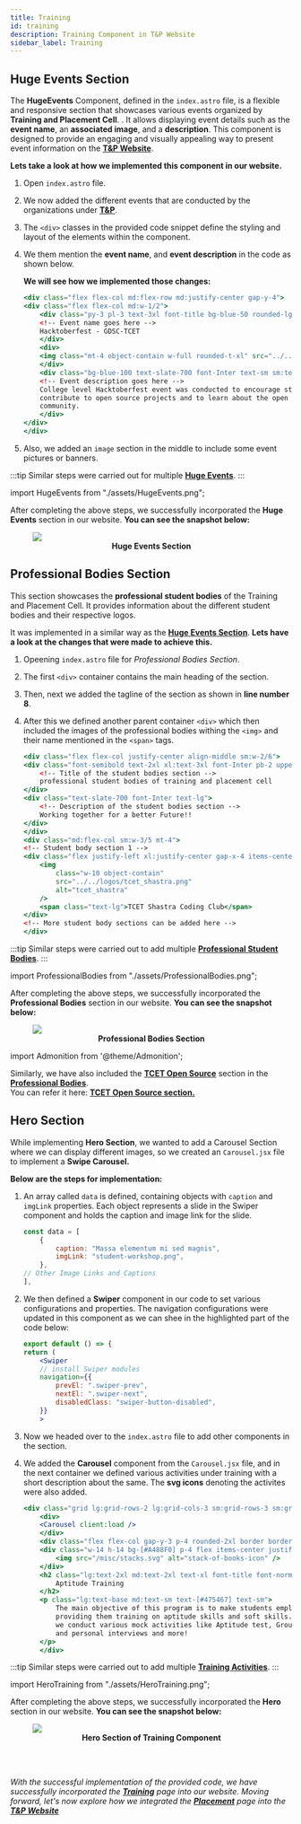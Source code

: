 ```yaml
---
title: Training
id: training
description: Training Component in T&P Website
sidebar_label: Training
---
```


## Huge Events Section

The **HugeEvents** Component, defined in the `index.astro` file, is a flexible and responsive section that showcases various events organized by **Training and Placement Cell**. . It allows displaying event details such as the **event name**, an **associated image**, and a **description**. This component is designed to provide an engaging and visually appealing way to present event information on the **[T&P Website](https://tnp.tcetmumbai.in)**.

**Lets take a look at how we implemented this component in our website.**

1. Open `index.astro` file.

2. We now added the different events that are conducted by the organizations under **[T&P](https://tnp.tcetmumbai.in)**. 

3. The `<div>` classes in the provided code snippet define the styling and layout of the elements within the component.

4. We them mention the **event name**, and **event description** in the code as shown below.

    **We will see how we implemented those changes:**

    ```jsx title="index.astro" {4-5,8,11-14} showLineNumbers
    <div class="flex flex-col md:flex-row md:justify-center gap-y-4">
    <div class="flex flex-col md:w-1/2">
        <div class="py-3 pl-3 text-3xl font-title bg-blue-50 rounded-lg text-blue-600">
        <!-- Event name goes here -->
        Hacktoberfest - GDSC-TCET
        </div>
        <div>
        <img class="mt-4 object-contain w-full rounded-t-xl" src="../../events/pic_1.png" alt="pic_1">
        </div>
        <div class="bg-blue-100 text-slate-700 font-Inter text-sm sm:text-base rounded-b-xl p-4">
        <!-- Event description goes here -->
        College level Hacktoberfest event was conducted to encourage students to
        contribute to open source projects and to learn about the open source
        community.
        </div>
    </div>
    </div>
    ```

5. Also, we added an `image` section in the middle to include some event pictures or banners.

:::tip
Similar steps were carried out for multiple **[Huge Events](#huge-events-section)**. 
::: 

import HugeEvents from "./assets/HugeEvents.png";

After completing the above steps, we successfully incorporated the **Huge Events** section in our website. **You can see the snapshot below:**


<figure>
    <img src={HugeEvents} style={{ border: "2px solid gray" }} />
    <center><b><figcaption>Huge Events Section</figcaption></b></center>
</figure>

## Professional Bodies Section

This section showcases the **professional student bodies** of the Training and Placement Cell. It provides information about the different student bodies and their respective logos.

It was implemented in a similar way as the **[Huge Events Section](#huge-events-section)**. **Lets have a look at the changes that were made to achieve this.**

1. Opeening `index.astro` file for _Professional Bodies Section_.

2. The first `<div>` container contains the main heading of the section.

3. Then, next we added the tagline of the section as shown in **line number 8**.

4. After this we defined another parent container `<div>` which then included the images of the professional bodies withing the `<img>` and their name mentioned in the `<span>` tags.

    ```jsx title="index.astro" {3-4,7-8,14-18,19} showLineNumbers
    <div class="flex flex-col justify-center align-middle sm:w-2/6">
    <div class="font-semibold text-2xl xl:text-3xl font-Inter pb-2 uppercase">
        <!-- Title of the student bodies section -->
        professional student bodies of training and placement cell
    </div>
    <div class="text-slate-700 font-Inter text-lg">
        <!-- Description of the student bodies section -->
        Working together for a better Future!!
    </div>
    </div>
    <div class="md:flex-col sm:w-3/5 mt-4">
    <!-- Student body section 1 -->
    <div class="flex justify-left xl:justify-center gap-x-4 items-center bg-gray-50 rounded-lg p-6">
        <img 
            class="w-10 object-contain" 
            src="../../logos/tcet_shastra.png" 
            alt="tcet_shastra" 
        />
        <span class="text-lg">TCET Shastra Coding Club</span>
    </div>
    <!-- More student body sections can be added here -->
    </div>
    ```

:::tip
Similar steps were carried out to add multiple **[Professional Student Bodies](#professional-bodies-section)**. 
::: 

import ProfessionalBodies from "./assets/ProfessionalBodies.png";

After completing the above steps, we successfully incorporated the **Professional Bodies** section in our website. **You can see the snapshot below:**


<figure>
    <img src={ProfessionalBodies} style={{ border: "2px solid gray" }} />
    <center><b><figcaption>Professional Bodies Section</figcaption></b></center>
</figure>

import Admonition from '@theme/Admonition';

<Admonition type="caution" icon="ℹ️" title="IMPORTANT">
    <p>
        Similarly, we have also included the <b><a href="https://opensource.tcetmumbai.in">TCET Open Source</a></b> section in the <b><a href="#professional-bodies-section">Professional Bodies</a></b>.<br/>
        You can refer it here: <b><a href = "https://github.com/tcet-opensource/tnp-website/blob/main/src/components/Training/TcetOpenSource/index.astro">TCET Open Source section.</a></b>
    </p>
</Admonition>

## Hero Section

While implementing **Hero Section**, we wanted to add a Carousel Section where we can display different images, so we created an `Carousel.jsx` file to implement a **Swipe Carousel.**

**Below are the steps for implementation:**

1. An array called `data` is defined, containing objects with `caption` and `imgLink` properties. Each object represents a slide in the Swiper component and holds the caption and image link for the slide.

    ```jsx title="Carousel.jsx" {3-4}   showLineNumbers
    const data = [
        {
            caption: "Massa elementum mi sed magnis",
            imgLink: "student-workshop.png",    
        },
    // Other Image Links and Captions
    ],

2. We then defined a **Swiper** component in our code to set various configurations and properties. The navigation configurations were updated in this component as we can shee in the highlighted part of the code below:

    ```jsx title="Carousel.jsx" showLineNumbers
    export default () => {
    return (
        <Swiper
        // install Swiper modules
        navigation={{
            prevEl: ".swiper-prev",
            nextEl: ".swiper-next",
            disabledClass: "swiper-button-disabled",
        }}
        >
    ```

3. Now we headed over to the `index.astro` file to add other components in the section.

4. We added the **Carousel** component from the `Carousel.jsx` file, and in the next container we defined various activities under training with a short description about the same. The **svg icons** denoting the activites were also added. 

    ```jsx title="index.astro" {3,7,10,13-16} showLineNumbers
    <div class="grid lg:grid-rows-2 lg:grid-cols-3 sm:grid-rows-3 sm:grid-cols-2 grid-cols-1 grid-rows-6 gap-4">
        <div>
        <Carousel client:load />
        </div>
        <div class="flex flex-col gap-y-3 p-4 rounded-2xl border border-[#CCC6FF] bg-[#EEECFF]">
        <div class="w-14 h-14 bg-[#A488F0] p-4 flex items-center justify-center rounded-full">
            <img src="/misc/stacks.svg" alt="stack-of-books-icon" />
        </div>
        <h2 class="lg:text-2xl md:text-2xl text-xl font-title font-normal">
            Aptitude Training
        </h2>
        <p class="lg:text-base md:text-sm text-[#475467] text-sm">
            The main objective of this program is to make students employable by
            providing them training on aptitude skills and soft skills. Under this,
            we conduct various mock activities like Aptitude test, Group discussion
            and personal interviews and more!
        </p>
        </div>

:::tip
Similar steps were carried out to add multiple **[Training Activities](#hero-section)**. 
::: 

import HeroTraining from "./assets/HeroTraining.png";

After completing the above steps, we successfully incorporated the **Hero** section in our website. **You can see the snapshot below:**

<figure>
    <img src={HeroTraining} style={{ border: "2px solid gray" }} />
    <center><b><figcaption>Hero Section of Training Component</figcaption></b></center>
</figure>
<br/>

<br />

_With the successful implementation of the provided code, we have successfully incorporated the **[Training](./training.md)** page into our website. Moving forward, let's now explore how we integrated the **[Placement](./placement.md)** page into the **[T&P Website](https://tnp.tcetmumbai.in)**_